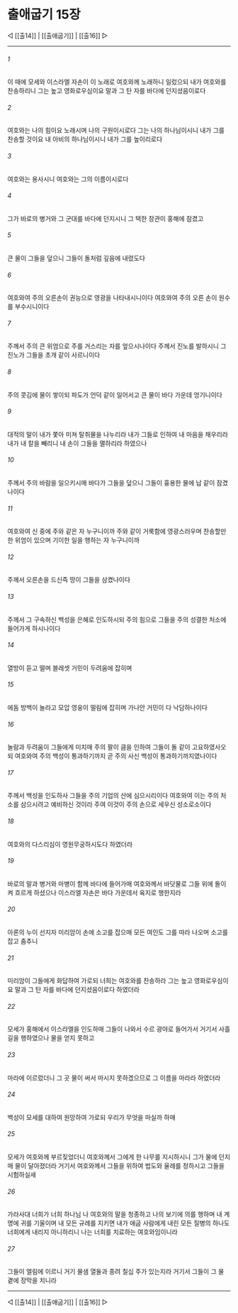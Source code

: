 # 출애굽기 15장

◁ [[출14]] | [[출애굽기]] | [[출16]] ▷
***

###### 1
이 때에 모세와 이스라엘 자손이 이 노래로 여호와께 노래하니 일렀으되 내가 여호와를 찬송하리니 그는 높고 영화로우심이요 말과 그 탄 자를 바다에 던지셨음이로다

###### 2
여호와는 나의 힘이요 노래시며 나의 구원이시로다 그는 나의 하나님이시니 내가 그를 찬송할 것이요 내 아비의 하나님이시니 내가 그를 높이리로다

###### 3
여호와는 용사시니 여호와는 그의 이름이시로다

###### 4
그가 바로의 병거와 그 군대를 바다에 던지시니 그 택한 장관이 홍해에 잠겼고

###### 5
큰 물이 그들을 덮으니 그들이 돌처럼 깊음에 내렸도다

###### 6
여호와여 주의 오른손이 권능으로 영광을 나타내시니이다 여호와여 주의 오른 손이 원수를 부수시니이다

###### 7
주께서 주의 큰 위엄으로 주를 거스리는 자를 엎으시나이다 주께서 진노를 발하시니 그 진노가 그들을 초개 같이 사르니이다

###### 8
주의 콧김에 물이 쌓이되 파도가 언덕 같이 일어서고 큰 물이 바다 가운데 엉기니이다

###### 9
대적의 말이 내가 쫓아 미쳐 탈취물을 나누리라 내가 그들로 인하여 내 마음을 채우리라 내가 내 칼을 빼리니 내 손이 그들을 멸하리라 하였으나

###### 10
주께서 주의 바람을 일으키시매 바다가 그들을 덮으니 그들이 흉용한 물에 납 같이 잠겼나이다

###### 11
여호와여 신 중에 주와 같은 자 누구니이까 주와 같이 거룩함에 영광스러우며 찬송할만한 위엄이 있으며 기이한 일을 행하는 자 누구니이까

###### 12
주께서 오른손을 드신즉 땅이 그들을 삼켰나이다

###### 13
주께서 그 구속하신 백성을 은혜로 인도하시되 주의 힘으로 그들을 주의 성결한 처소에 들어가게 하시나이다

###### 14
열방이 듣고 떨며 블레셋 거민이 두려움에 잡히며

###### 15
에돔 방백이 놀라고 모압 영웅이 떨림에 잡히며 가나안 거민이 다 낙담하나이다

###### 16
놀람과 두려움이 그들에게 미치매 주의 팔이 큼을 인하여 그들이 돌 같이 고요하였사오되 여호와여 주의 백성이 통과하기까지 곧 주의 사신 백성이 통과하기까지였나이다

###### 17
주께서 백성을 인도하사 그들을 주의 기업의 산에 심으시리이다 여호와여 이는 주의 처소를 삼으시려고 예비하신 것이라 주여 이것이 주의 손으로 세우신 성소로소이다

###### 18
여호와의 다스리심이 영원무궁하시도다 하였더라

###### 19
바로의 말과 병거와 마병이 함께 바다에 들어가매 여호와께서 바닷물로 그들 위에 돌이켜 흐르게 하셨으나 이스라엘 자손은 바다 가운데서 육지로 행한지라

###### 20
아론의 누이 선지자 미리암이 손에 소고를 잡으매 모든 여인도 그를 따라 나오며 소고를 잡고 춤추니

###### 21
미리암이 그들에게 화답하여 가로되 너희는 여호와를 찬송하라 그는 높고 영화로우심이요 말과 그 탄 자를 바다에 던지셨음이로다 하였더라

###### 22
모세가 홍해에서 이스라엘을 인도하매 그들이 나와서 수르 광야로 들어가서 거기서 사흘길을 행하였으나 물을 얻지 못하고

###### 23
마라에 이르렀더니 그 곳 물이 써서 마시지 못하겠으므로 그 이름을 마라라 하였더라

###### 24
백성이 모세를 대하여 원망하여 가로되 우리가 무엇을 마실까 하매

###### 25
모세가 여호와께 부르짖었더니 여호와께서 그에게 한 나무를 지시하시니 그가 물에 던지매 물이 달아졌더라 거기서 여호와께서 그들을 위하여 법도와 율례를 정하시고 그들을 시험하실새

###### 26
가라사대 너희가 너희 하나님 나 여호와의 말을 청종하고 나의 보기에 의를 행하며 내 계명에 귀를 기울이며 내 모든 규례를 지키면 내가 애굽 사람에게 내린 모든 질병의 하나도 너희에게 내리지 아니하리니 나는 너희를 치료하는 여호와임이니라

###### 27
그들이 엘림에 이르니 거기 물샘 열둘과 종려 칠십 주가 있는지라 거기서 그들이 그 물 곁에 장막을 치니라

***
◁ [[출14]] | [[출애굽기]] | [[출16]] ▷